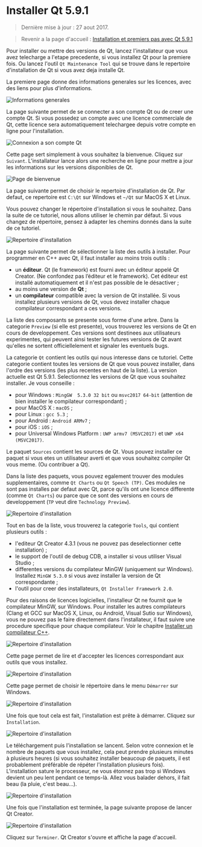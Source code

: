 # Installer Qt 5.9.1

> Dernière mise à jour : 27 aout 2017.

> Revenir a la page d'accueil : [Installation et premiers pas avec Qt 5.9.1](index.md)

Pour installer ou mettre des versions de Qt, lancez l'installateur que vous avez telecharge a l'etape precedente, si 
vous installez Qt pour la premiere fois. Ou lancez l'outil `Qt Maintenance Tool` qui se trouve dans le repertoire 
d'installation de Qt si vous avez deja installe Qt.

La premiere page donne des informations generales sur les licences, avec des liens pour plus d'informations.

![Informations generales](images/install01.png)

La page suivante permet de se connecter a son compte Qt ou de creer une compte Qt. Si vous possedez
un compte avec une licence commerciale de Qt, cette licence sera automatiquement telechargee
depuis votre compte en ligne pour l'installation.

![Connexion a son compte Qt](images/install02.png)

Cette page sert simplement à vous souhaitez la bienvenue. Cliquez sur `Suivant`. L'installateur lance 
alors une recherche en ligne pour mettre a jour les informations sur les versions disponibles de Qt.

![Page de bienvenue](images/install03.png)

La page suivante permet de choisir le repertoire d'installation de Qt. Par defaut, ce repertoire
est `C:\Qt` sur Windows et `~/Qt` sur MacOS X et Linux.

Vous pouvez changer le répertoire d'installation si vous le souhaitez. Dans la suite de ce tutoriel, nous 
allons utiliser le chemin par défaut. Si vous changez de répertoire, pensez à adapter les chemins donnés 
dans la suite de ce tutoriel.

![Repertoire d'installation](images/install04.png)

La page suivante permet de sélectionner la liste des outils à installer. Pour programmer en C++ avec Qt,
il faut installer au moins trois outils :

  * un **éditeur**. Qt (le framework) est fourni avec un éditeur appelé Qt Creator. (Ne confondez pas
  l’éditeur et le framework). Cet éditeur est installé automatiquement et il n'est pas possible de le 
  désactiver ;
  * au moins une version de **Qt** ;
  * un **compilateur** compatible avec la version de Qt installée. Si vous installez plusieurs versions
  de Qt, vous devez installer chaque compilateur correspondant a ces versions.

La liste des composants se presente sous forme d'une arbre. Dans la categorie `Preview` (si elle est
presente), vous trouverez les versions de Qt en cours de developpement. Ces versions sont destinees aux
utilisateurs experimentes, qui peuvent ainsi tester les futures versions de Qt avant qu'elles ne sortent
officiellelement et signaler les eventuels bugs.

La categorie `Qt` contient les outils qui nous interesse dans ce tutoriel. Cette categorie
contient toutes les versions de Qt que vous pouvez installer, dans l'ordre des versions (les 
plus recentes en haut de la liste). La version actuelle est Qt 5.9.1. Selectionnez les versions
de Qt que vous souhaitez installer. Je vous conseille :

- pour Windows : `MingGW  5.3.0 32 bit` ou `msvc2017 64-bit` (attention de bien installer le compilateur 
correspondant) ;
- pour MacOS X : `macOS` ;
- pour Linux : `gcc 5.3` ;
- pour Android : `Android ARMv7` ;
- pour iOS : `iOS` ;
- pour Universal Windows Platform : `UWP armv7 (MSVC2017)` et `UWP x64 (MSVC2017)`.

Le paquet `Sources` contient les sources de Qt. Vous pouvez installer ce paquet si vous etes un utilisateur
averti et que vous souhaitez compiler Qt vous meme. (Ou contribuer a Qt).

Dans la liste des paquets, vous pouvez egalement trouver des modules supplementaires, comme 
`Qt Charts` ou `Qt Speech (TP)`. Ces modules ne sont pas installes par defaut avec Qt, parce qu'ils
ont une licence differente (comme `Qt Charts`) ou parce que ce sont des versions en cours de
developpement (`TP` veut dire `Technology Preview`).

![Repertoire d'installation](images/install05.png)

Tout en bas de la liste, vous trouverez la categorie `Tools`, qui contient plusieurs outils :

- l'editeur Qt Creator 4.3.1 (vous ne pouvez pas deselectionner cette installation) ;
- le support de l'outil de debug CDB, a installer si vous utiliser Visual Studio ;
- differentes versions du compilateur MinGW (uniquement sur Windows). Installez `MinGW 5.3.0`
si vous avez installer la version de Qt correspondante ;
- l'outil pour creer des installateurs, `Qt Installer Framework 2.0`.

Pour des raisons de licences logicielles, l'installeur Qt ne fournit que le compilateur MinGW, sur Windows. 
Pour installer les autres compilateurs (Clang et GCC sur MacOS X, Linux, ou Android, Visual Sutio sur Windows),
vous ne pouvez pas le faire directement dans l'installateur, il faut suivre une procedure specifique pour
chaque compilateur. Voir le chapitre [Installer un compilateur C++](compiler.md).

![Repertoire d'installation](images/install06.png)

Cette page permet de lire et d'accepter les licences correspondant aux outils que vous installez.

![Repertoire d'installation](images/install07.png)

Cette page permet de choisir le répertoire dans le menu `Démarrer` sur Windows.

![Repertoire d'installation](images/install08.png)

Une fois que tout cela est fait, l'installation est prête à démarrer. Cliquez sur `Installation`.

![Repertoire d'installation](images/install09.png)

Le téléchargement puis l'installation se lancent. Selon votre connexion et le nombre de paquets que vous 
installez, cela peut prendre plusieurs minutes à plusieurs heures (si vous souhaitez installer beaucoup de
paquets, il est probablement préférable de répéter l'installation plusieurs fois). L'installation sature 
le processeur, ne vous étonnez pas trop si Windows devient un peu lent pendant ce temps-là. Allez vous balader 
dehors, il fait beau (la pluie, c'est beau...).

![Repertoire d'installation](images/install10.png)

Une fois que l'installation est terminée, la page suivante propose de lancer Qt Creator.

![Repertoire d'installation](images/install11.png)

Cliquez sur `Terminer`. Qt Creator s'ouvre et affiche la page d'accueil.
